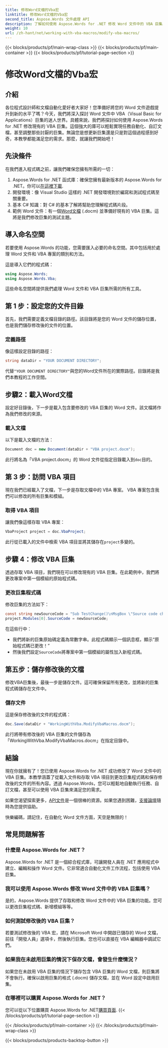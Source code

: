 ```yaml
---
title: 修改Word文檔的Vba宏
linktitle: 修改Word文檔的Vba宏
second_title: Aspose.Words 文件處理 API
description: 了解如何使用 Aspose.Words for .NET 修改 Word 文件中的 VBA 巨集。請遵循我們詳細的逐步指南，以實現無縫文件自動化！
weight: 10
url: /zh-hant/net/working-with-vba-macros/modify-vba-macros/
---
```


{{< blocks/products/pf/main-wrap-class >}}
{{< blocks/products/pf/main-container >}}
{{< blocks/products/pf/tutorial-page-section >}}

# 修改Word文檔的Vba宏

## 介紹

各位程式設計師和文檔自動化愛好者大家好！您準備好將您的 Word 文件遊戲提升到新的水平了嗎？今天，我們將深入探討 Word 文件中 VBA（Visual Basic for Applications）巨集的迷人世界。具體來說，我們將探討如何使用 Aspose.Words for .NET 修改現有的 VBA 巨集。這個強大的庫可以輕鬆實現任務自動化、自訂文檔，甚至調整那些討厭的巨集。無論您是想更新巨集還是只是對這個過程感到好奇，本教學都能滿足您的需求。那麼，就讓我們開始吧！

## 先決條件

在我們進入程式碼之前，讓我們確保您擁有所需的一切：

1.  Aspose.Words for .NET 函式庫：確保您擁有最新版本的 Aspose.Words for .NET。你可以[在這裡下載](https://releases.aspose.com/words/net/).
2. 開發環境：像 Visual Studio 這樣的 .NET 開發環境對於編寫和測試程式碼至關重要。
3. 基本 C# 知識：對 C# 的基本了解將幫助您理解程式碼片段。
4. 範例 Word 文件：有一個[Word文檔](https://github.com/aspose-words/Aspose.Words-for-.NET/raw/99ba2a2d8b5d650deb40106225f383376b8b4bc6/Examples/Data/VBA%20project.docm) (.docm) 並準備好現有的 VBA 巨集。這將是我們修改巨集的測試主題。

## 導入命名空間

若要使用 Aspose.Words 的功能，您需要匯入必要的命名空間。其中包括用於處理 Word 文件和 VBA 專案的類別和方法。

這是導入它們的程式碼：

```csharp
using Aspose.Words;
using Aspose.Words.Vba;
```

這些命名空間將提供我們處理 Word 文件和 VBA 巨集所需的所有工具。

## 第 1 步：設定您的文件目錄

首先，我們需要定義文檔目錄的路徑。該目錄將是您的 Word 文件的儲存位置，也是我們儲存修改後的文件的位置。

### 定義路徑

像這樣設定目錄的路徑：

```csharp
string dataDir = "YOUR DOCUMENT DIRECTORY";
```

代替`"YOUR DOCUMENT DIRECTORY"`與您的Word文件所在的實際路徑。目錄將是我們本教程的工作空間。

## 步驟2：載入Word文檔

設定好目錄後，下一步是載入包含要修改的 VBA 巨集的 Word 文件。該文檔將作為我們修改的來源。

### 載入文檔

以下是載入文檔的方法：

```csharp
Document doc = new Document(dataDir + "VBA project.docm");
```

此行將名為「VBA project.docm」的 Word 文件從指定目錄載入到`doc`目的。

## 第 3 步：訪問 VBA 項目

現在我們已經載入了文檔，下一步是存取文檔中的 VBA 專案。 VBA 專案包含我們可以修改的所有巨集和模組。

### 取得 VBA 項目

讓我們像這樣存取 VBA 專案：

```csharp
VbaProject project = doc.VbaProject;
```

此行從已載入的文件中檢索 VBA 項目並將其儲存在`project`多變的。

## 步驟 4：修改 VBA 巨集

透過存取 VBA 項目，我們現在可以修改現有的 VBA 巨集。在此範例中，我們將更改專案中第一個模組的原始程式碼。

### 更改巨集程式碼

修改巨集的方法如下：

```csharp
const string newSourceCode = "Sub TestChange()\nMsgBox \"Source code changed!\"\nEnd Sub";
project.Modules[0].SourceCode = newSourceCode;
```

在這些行中：
- 我們將新的巨集原始碼定義為常數字串。此程式碼顯示一個訊息框，顯示“原始程式碼已更改！”
- 然後我們設定`SourceCode`將專案中第一個模組的屬性加入新程式碼。

## 第五步：儲存修改後的文檔

修改VBA巨集後，最後一步是儲存文件。這可確保保留所有更改，並將新的巨集程式碼儲存在文件中。

### 儲存文件

這是保存修改後的文件的程式碼：

```csharp
doc.Save(dataDir + "WorkingWithVba.ModifyVbaMacros.docm");
```

此行將帶有修改後的 VBA 巨集的文件儲存為「WorkingWithVba.ModifyVbaMacros.docm」在指定目錄中。

## 結論

現在你就擁有了！您已使用 Aspose.Words for .NET 成功修改了 Word 文件中的 VBA 巨集。本教學涵蓋了從載入文件和存取 VBA 項目到更改巨集程式碼和保存修改後的文件的所有內容。透過 Aspose.Words，您可以輕鬆地自動執行任務、自訂文檔，甚至可以使用 VBA 巨集來滿足您的需求。

如果您渴望探索更多，[API文件](https://reference.aspose.com/words/net/)是一個很棒的資源。如果您遇到困難，[支援論壇](https://forum.aspose.com/c/words/8)隨時為您提供協助。

快樂編碼，請記住，在自動化 Word 文件方面，天空是無限的！

## 常見問題解答

### 什麼是 Aspose.Words for .NET？  
Aspose.Words for .NET 是一個綜合程式庫，可讓開發人員在 .NET 應用程式中建立、編輯和操作 Word 文件。它非常適合自動化文件工作流程，包括使用 VBA 巨集。

### 我可以使用 Aspose.Words 修改 Word 文件中的 VBA 巨集嗎？  
是的，Aspose.Words 提供了存取和修改 Word 文件中的 VBA 巨集的功能。您可以更改巨集程式碼、新增模組等等。

### 如何測試修改後的 VBA 巨集？  
若要測試修改後的 VBA 宏，請在 Microsoft Word 中開啟已儲存的 Word 文檔，前往「開發人員」選項卡，然後執行巨集。您也可以直接在 VBA 編輯器中調試它們。

### 如果我在未啟用巨集的情況下保存文檔，會發生什麼情況？  
如果您在未啟用 VBA 巨集的情況下儲存包含 VBA 巨集的 Word 文檔，則巨集將不會執行。確保以啟用巨集的格式 (.docm) 儲存文檔，並在 Word 設定中啟用巨集。

### 在哪裡可以購買 Aspose.Words for .NET？  
您可以從以下位置購買 Aspose.Words for .NET[購買頁面](https://purchase.aspose.com/buy).
{{< /blocks/products/pf/tutorial-page-section >}}

{{< /blocks/products/pf/main-container >}}
{{< /blocks/products/pf/main-wrap-class >}}

{{< blocks/products/products-backtop-button >}}
